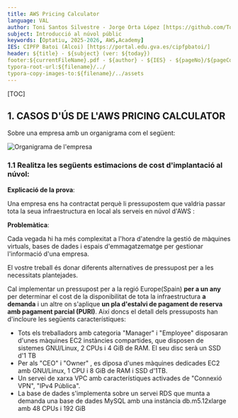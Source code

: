 ```yaml
---
title: AWS Pricing Calculator
language: VAL
author: Toni Santos Silvestre - Jorge Orta López [https://github.com/ToniSantosSilvestre]
subject: Introducció al núvol públic
keywords: [Optatiu, 2025-2026, AWS,Academy]
IES: CIPFP Batoi (Alcoi) [https://portal.edu.gva.es/cipfpbatoi/]
header: ${title} - ${subject} (ver: ${today})
footer:${currentFileName}.pdf - ${author} - ${IES} - ${pageNo}/${pageCount}
typora-root-url:${filename}/../
typora-copy-images-to:${filename}/../assets
---
```


[TOC]

## 1. CASOS D'ÚS DE L'AWS PRICING CALCULATOR

Sobre una empresa amb un organigrama com el següent:

![Organigrama de l'empresa](/assets/organigrama.png)

### 1.1 Realitza les següents estimacions de cost d'implantació al núvol:

**Explicació de la prova**:

Una empresa ens ha contractat perquè li pressupostem que valdria passar tota la seua infraestructura en local als serveis en núvol d'AWS :

**Problemàtica**:

Cada vegada hi ha més complexitat a l'hora d'atendre la gestió de màquines virtuals, bases de dades i espais d'emmagatzematge per gestionar l'informació d'una empresa.

El vostre treball és donar diferents alternatives de pressupost per a les necessitats plantejades.

Cal implementar un pressupost per a la regió Europe(Spain) **per a un any** per determinar el cost de la disponibilitat de tota la infraestructura **a demanda** i un altre on s'aplique **un pla d'estalvi de pagament de reserva amb pagament parcial (PURI)**. Així doncs el detall dels pressuposts han d'incloure les següents característiques:

- Tots els treballadors amb categoria "Manager" i "Employee" disposaran d'unes màquines EC2 instàncies compartides, que disposen de sistemes GNU/Linux, 2 CPUs i 4 GiB de RAM. El seu disc serà un SSD d'1 TB
- Per als "CEO" i "Owner" , es diposa d'unes màquines dedicades EC2 amb GNU/Linux, 1 CPU i 8 GiB de RAM i SSD d'1TB.
- Un servei de xarxa VPC amb característiques activades de "Connexió VPN", "IPv4 Pública".
- La base de dades s'implementa sobre un servei RDS que munta a demanda una base de dades MySQL amb una instància db.m5.12xlarge amb 48 CPUs i 192 GiB

### 

